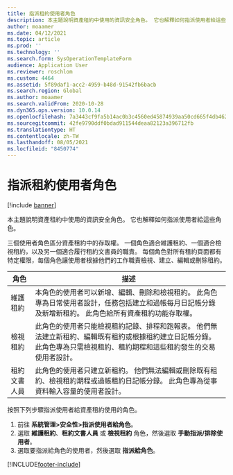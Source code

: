 ```yaml
---
title: 指派租約使用者角色
description: 本主題說明資產租約中使用的資訊安全角色。 它也解釋如何指派使用者給這些角色。
author: moaamer
ms.date: 04/12/2021
ms.topic: article
ms.prod: ''
ms.technology: ''
ms.search.form: SysOperationTemplateForm
audience: Application User
ms.reviewer: roschlom
ms.custom: 4464
ms.assetid: 5f89daf1-acc2-4959-b48d-91542fb6bacb
ms.search.region: Global
ms.author: moaamer
ms.search.validFrom: 2020-10-28
ms.dyn365.ops.version: 10.0.14
ms.openlocfilehash: 7a3443cf9fa5b14ac0b3c4560ed45874939aa50cd665f4db46290f5af04bf6ce
ms.sourcegitcommit: 42fe9790ddf0bdad911544deaa82123a396712fb
ms.translationtype: HT
ms.contentlocale: zh-TW
ms.lasthandoff: 08/05/2021
ms.locfileid: "8450774"
---
```

# <a name="assign-lease-user-roles"></a>指派租約使用者角色

[!include [banner](../includes/banner.md)]

本主題說明資產租約中使用的資訊安全角色。 它也解釋如何指派使用者給這些角色。

三個使用者角色區分資產租約中的存取權。 一個角色適合維護租約、一個適合檢視租約，以及另一個適合履行租約文書員的職責。 每個角色對所有租約頁面都有特定權限，每個角色讓使用者根據他們的工作職責檢視、建立、編輯或刪除租約。

| 角色           | 描述 |
|----------------|-------------|
| 維護租約 | 本角色的使用者可以新增、編輯、刪除和檢視租約。 此角色專為日常使用者設計，任務包括建立和過帳每月日記帳分錄及新增新租約。 此角色給所有資產租約功能存取權。 |
| 檢視租約     | 此角色的使用者只能檢視租約記錄、排程和跑報表。 他們無法建立新租約、編輯既有租約或根據租約建立日記帳分錄。 此角色專為只需檢視租約、租約期程和這些租約發生的交易使用者設計。 |
| 租約文書人員    | 此角色的使用者只建立新租約。 他們無法編輯或刪除既有租約、檢視租約期程或過帳租約日記帳分錄。 此角色專為從事資料輸入容量的使用者設計。 |

按照下列步驟指派使用者給資產租約使用的角色。

1. 前往 **系統管理\>安全性\>指派使用者給角色**。
2. 選取 **維護租約**、**租約文書人員** 或 **檢視租約** 角色，然後選取 **手動指派/排除使用者**。
3. 選取要指派給角色的使用者，然後選取 **指派給角色**。


[!INCLUDE[footer-include](../../includes/footer-banner.md)]
